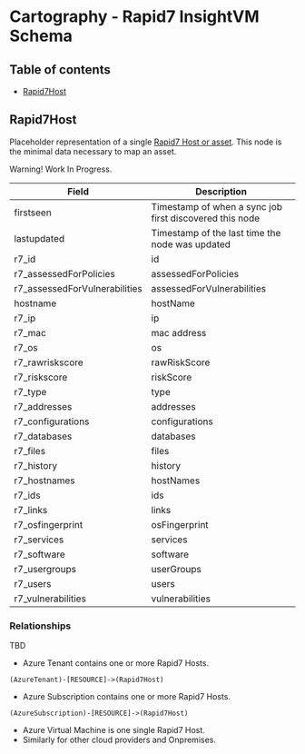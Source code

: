 # Cartography - Rapid7 InsightVM Schema

<!-- START doctoc generated TOC please keep comment here to allow auto update -->
<!-- DON'T EDIT THIS SECTION, INSTEAD RE-RUN doctoc TO UPDATE -->
<!-- END doctoc generated TOC please keep comment here to allow auto update -->

## Table of contents

- [Rapid7Host](#rapid7host)

## Rapid7Host

Placeholder representation of a single [Rapid7 Host or asset](https://help.rapid7.com/insightvm/en-us/api/index.html#operation/getAssets). This node is the minimal data necessary to map an asset.

Warning! Work In Progress.


| Field | Description |
|-------|--------------|
| firstseen| Timestamp of when a sync job first discovered this node  |
| lastupdated |  Timestamp of the last time the node was updated |
| r7_id | id |
| r7_assessedForPolicies | assessedForPolicies |
| r7_assessedForVulnerabilities | assessedForVulnerabilities |
| hostname | hostName |
| r7_ip | ip |
| r7_mac | mac address |
| r7_os | os |
| r7_rawriskscore | rawRiskScore |
| r7_riskscore | riskScore |
| r7_type | type |
| r7_addresses | addresses |
| r7_configurations | configurations |
| r7_databases | databases |
| r7_files | files |
| r7_history | history |
| r7_hostnames | hostNames |
| r7_ids | ids |
| r7_links | links |
| r7_osfingerprint | osFingerprint |
| r7_services | services |
| r7_software | software |
| r7_usergroups | userGroups |
| r7_users | users |
| r7_vulnerabilities | vulnerabilities |

### Relationships

TBD
* Azure Tenant contains one or more Rapid7 Hosts.
```
(AzureTenant)-[RESOURCE]->(Rapid7Host)
```
* Azure Subscription contains one or more Rapid7 Hosts.
```
(AzureSubscription)-[RESOURCE]->(Rapid7Host)
```
* Azure Virtual Machine is one single Rapid7 Host.
* Similarly for other cloud providers and Onpremises.
